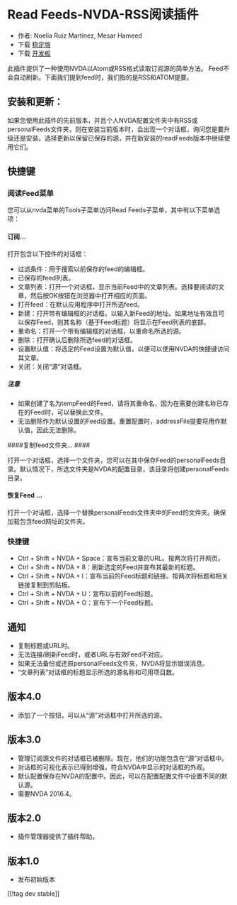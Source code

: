 # Read Feeds-NVDA-RSS阅读插件 #

* 作者: Noelia Ruiz Martínez, Mesar Hameed
* 下载 [稳定版][1]
* 下载 [开发板][2]

此插件提供了一种使用NVDA以Atom或RSS格式读取订阅源的简单方法。 Feed不会自动刷新。下面我们提到feed时，我们指的是RSS和ATOM提要。

## 安装和更新： ##

如果您使用此插件的先前版本，并且个人NVDA配置文件夹中有RSS或personalFeeds文件夹，则在安装当前版本时，会出现一个对话框，询问您是要升级还是安装。选择更新以保留已保存的源，并在新安装的readFeeds版本中继续使用它们。

## 快捷键 ##

### 阅读Feed菜单 ###

您可以从nvda菜单的Tools子菜单访问Read Feeds子菜单，其中有以下菜单选项：

#### 订阅... ####

打开包含以下控件的对话框：

* 过滤条件：用于搜索以前保存的feed的编辑框。
* 已保存的feed列表。
* 文章列表：打开一个对话框，显示当前Feed中的文章列表。选择要阅读的文章，然后按OK按钮在浏览器中打开相应的页面。
* 打开feed：在默认应用程序中打开所选feed。
* 新建：打开带有编辑框的对话框，以输入新Feed的地址。如果地址有效且可以保存Feed，则其名称（基于Feed标题）将显示在Feed列表的底部。
* 重命名：打开一个带有编辑框的对话框，以重命名所选的源。
* 删除：打开确认后删除所选feed的对话框。
* 设置默认值：将选定的Feed设置为默认值，以便可以使用NVDA的快捷键访问其文章。
* 关闭：关闭“源”对话框。

##### 注意 #####

* 如果创建了名为tempFeed的Feed，请将其重命名，因为在需要创建名称已存在的Feed时，可以替换此文件。
* 无法删除作为默认设置的Feed设置。重置配置时，addressFile提要将用作默认值，因此无法删除。

####复制feed文件夹... ####

打开一个对话框，选择一个文件夹，您可以在其中保存Feed的personalFeeds目录。默认情况下，所选文件夹是NVDA的配置目录，该目录将创建personalFeeds目录。

#### 恢复Feed ... ####

打开一个对话框，选择一个替换personalFeeds文件夹中的Feed的文件夹。确保加载包含feed网址的文件夹。

### 快捷键 ###

* Ctrl + Shift + NVDA + Space：宣布当前文章的URL。按两次将打开网页。
* Ctrl + Shift + NVDA + 8：刷新选定的Feed并宣布其最新的标题。
* Ctrl + Shift + NVDA + I：宣布当前的Feed标题和链接。按两次将标题和相关链接复制到剪贴板。
* Ctrl + Shift + NVDA + U：宣布以前的Feed标题。
* Ctrl + Shift + NVDA + O：宣布下一个Feed标题。

## 通知 ##

* 复制标题或URL时。
* 无法连接/刷新Feed时，或者URL与有效Feed不对应。
* 如果无法备份或还原personalFeeds文件夹，NVDA将显示错误消息。
* “文章列表”对话框的标题显示所选的源名称和可用项目数。



## 版本4.0 ##

* 添加了一个按钮，可以从“源”对话框中打开所选的源。

## 版本3.0 ##

* 管理订阅源文件的对话框已被删除。现在，他们的功能包含在“源”对话框中。
* 对话框的可视化表示已得到增强，符合NVDA中显示的对话框的外观。
* 默认配置保存在NVDA的配置中。因此，可以在配置配置文件中设置不同的默认源。
* 需要NVDA 2016.4。


## 版本2.0 ##

* 插件管理器提供了插件帮助。

## 版本1.0 ##

* 发布初始版本

[[!tag dev stable]]

[1]: http://addons.nvda-project.org/files/get.php?file=rf

[2]: http://addons.nvda-project.org/files/get.php?file=rf-dev
